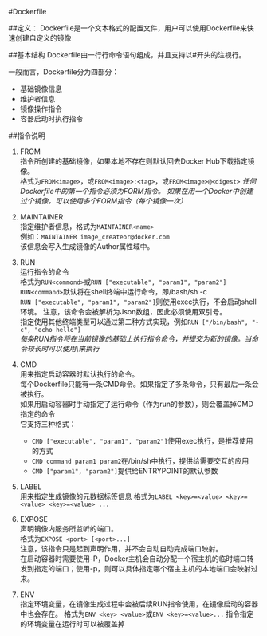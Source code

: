 #Dockerfile

##定义：
Dockerfile是一个文本格式的配置文件，用户可以使用Dockerfile来快速创建自定义的镜像

##基本结构
Dockerfile由一行行命令语句组成，并且支持以#开头的注视行。

一般而言，Dockerfile分为四部分：
- 基础镜像信息
- 维护者信息
- 镜像操作指令
- 容器启动时执行指令

##指令说明

1. FROM  
指令所创建的基础镜像，如果本地不存在则默认回去Docker Hub下载指定镜像。  
格式为`FROM<image>`，或`FROM<image>:<tag>`，或`FROM<image>@<digest>`
*任何Dockerfile中的第一个指令必须为FORM指令。*
*如果在用一个Docker中创建过个镜像，可以使用多个FORM指令（每个镜像一次）*

2. MAINTAINER  
指定维护者信息，格式为`MAINTAINER<name>`  
例如：`MAINTAINER image_createor@docker.com`  
该信息会写入生成镜像的Author属性域中。

3. RUN  
运行指令的命令  
格式为`RUN<commond>`或`RUN ["executable", "param1", "param2"]`  
`RUN<command>`默认将在shell终端中运行命令，即/bash/sh -c  
`RUN ["executable", "param1", "param2"]`则使用exec执行，不会启动shell环境。
注意，该命令会被解析为Json数组，因此必须使用双引号。  
指定使用其他终端类型可以通过第二种方式实现，例如`RUN ["/bin/bash", "-c", "echo hello"]`  
*每条RUN指令将在当前镜像的基础上执行指令命令，并提交为新的镜像。当命令较长时可以使用\来换行*

4. CMD  
用来指定启动容器时默认执行的命令。  
每个Dockerfile只能有一条CMD命令。如果指定了多条命令，只有最后一条会被执行。  
如果用启动容器时手动指定了运行命令（作为run的参数），则会覆盖掉CMD指定的命令  
它支持三种格式：
    - `CMD ["executable", "param1", "param2"]`使用exec执行，是推荐使用的方式
    - `CMD command param1 param2`在/bin/sh中执行，提供给需要交互的应用
    - `CMD ["param1", "param2"]`提供给ENTRYPOINT的默认参数
    
5. LABEL  
用来指定生成镜像的元数据标签信息
格式为`LABEL <key>=<value> <key>=<value> <key>=<value> ...`  

6. EXPOSE  
声明镜像内服务所监听的端口。  
格式为`EXPOSE <port> [<port>...]`  
注意，该指令只是起到声明作用，并不会自动自动完成端口映射。  
在启动容器时需要使用-P，Docker主机会自动分配一个宿主机的临时端口转发到指定的端口；使用-p，则可以具体指定哪个宿主主机的本地端口会映射过来。

7. ENV  
指定环境变量，在镜像生成过程中会被后续RUN指令使用，在镜像启动的容器中也会存在。
格式为`ENV <key> <value>`或`ENV <key>=<value>...`
指令指定的环境变量在运行时可以被覆盖掉
  



